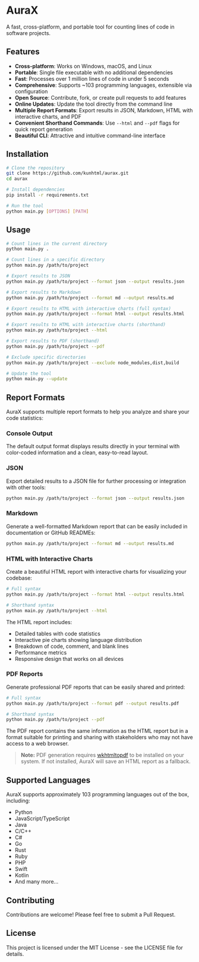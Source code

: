 # AuraX

A fast, cross-platform, and portable tool for counting lines of code in software projects.

## Features

- **Cross-platform**: Works on Windows, macOS, and Linux
- **Portable**: Single file executable with no additional dependencies
- **Fast**: Processes over 1 million lines of code in under 5 seconds
- **Comprehensive**: Supports ~103 programming languages, extensible via configuration
- **Open Source**: Contribute, fork, or create pull requests to add features
- **Online Updates**: Update the tool directly from the command line
- **Multiple Report Formats**: Export results in JSON, Markdown, HTML with interactive charts, and PDF
- **Convenient Shorthand Commands**: Use `--html` and `--pdf` flags for quick report generation
- **Beautiful CLI**: Attractive and intuitive command-line interface

## Installation

```bash
# Clone the repository
git clone https://github.com/kunhtml/aurax.git
cd aurax

# Install dependencies
pip install -r requirements.txt

# Run the tool
python main.py [OPTIONS] [PATH]
```

## Usage

```bash
# Count lines in the current directory
python main.py .

# Count lines in a specific directory
python main.py /path/to/project

# Export results to JSON
python main.py /path/to/project --format json --output results.json

# Export results to Markdown
python main.py /path/to/project --format md --output results.md

# Export results to HTML with interactive charts (full syntax)
python main.py /path/to/project --format html --output results.html

# Export results to HTML with interactive charts (shorthand)
python main.py /path/to/project --html

# Export results to PDF (shorthand)
python main.py /path/to/project --pdf

# Exclude specific directories
python main.py /path/to/project --exclude node_modules,dist,build

# Update the tool
python main.py --update
```

## Report Formats

AuraX supports multiple report formats to help you analyze and share your code statistics:

### Console Output

The default output format displays results directly in your terminal with color-coded information and a clean, easy-to-read layout.

### JSON

Export detailed results to a JSON file for further processing or integration with other tools:

```bash
python main.py /path/to/project --format json --output results.json
```

### Markdown

Generate a well-formatted Markdown report that can be easily included in documentation or GitHub READMEs:

```bash
python main.py /path/to/project --format md --output results.md
```

### HTML with Interactive Charts

Create a beautiful HTML report with interactive charts for visualizing your codebase:

```bash
# Full syntax
python main.py /path/to/project --format html --output results.html

# Shorthand syntax
python main.py /path/to/project --html
```

The HTML report includes:

- Detailed tables with code statistics
- Interactive pie charts showing language distribution
- Breakdown of code, comment, and blank lines
- Performance metrics
- Responsive design that works on all devices

### PDF Reports

Generate professional PDF reports that can be easily shared and printed:

```bash
# Full syntax
python main.py /path/to/project --format pdf --output results.pdf

# Shorthand syntax
python main.py /path/to/project --pdf
```

The PDF report contains the same information as the HTML report but in a format suitable for printing and sharing with stakeholders who may not have access to a web browser.

> **Note:** PDF generation requires [wkhtmltopdf](https://wkhtmltopdf.org/downloads.html) to be installed on your system. If not installed, AuraX will save an HTML report as a fallback.

## Supported Languages

AuraX supports approximately 103 programming languages out of the box, including:

- Python
- JavaScript/TypeScript
- Java
- C/C++
- C#
- Go
- Rust
- Ruby
- PHP
- Swift
- Kotlin
- And many more...

## Contributing

Contributions are welcome! Please feel free to submit a Pull Request.

## License

This project is licensed under the MIT License - see the LICENSE file for details.
